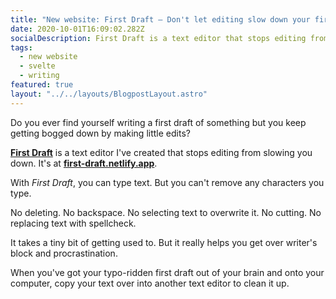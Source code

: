 ```yaml
---
title: "New website: First Draft – Don't let editing slow down your first draft"
date: 2020-10-01T16:09:02.282Z
socialDescription: First Draft is a text editor that stops editing from slowing you down
tags:
  - new website
  - svelte
  - writing
featured: true
layout: "../../layouts/BlogpostLayout.astro"
---
```


Do you ever find yourself writing a first draft of something but you keep getting bogged down by making little edits?

**[First Draft](https://first-draft.netlify.app/)** is a text editor I've created that stops editing from slowing you down. It's at **[first-draft.netlify.app](https://first-draft.netlify.app/)**.

With _First Draft_, you can type text. But you can't remove any characters you type.

No deleting. No backspace. No selecting text to overwrite it. No cutting. No replacing text with spellcheck.

It takes a tiny bit of getting used to. But it really helps you get over writer's block and procrastination.

When you've got your typo-ridden first draft out of your brain and onto your computer, copy your text over into another text editor to clean it up.
